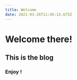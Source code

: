 ```yaml
---
title: Welcome
date: 2021-03-26T11:45:13.675Z
---
```

# Welcome there!

## This is the blog

### Enjoy !